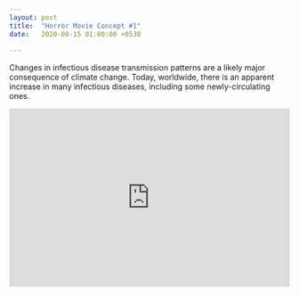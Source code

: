 ```yaml
---
layout: post
title:  "Horror Movie Concept #1"
date:   2020-08-15 01:00:00 +0530
 
---
```


Changes in infectious disease transmission patterns are a likely major consequence of climate change. 
Today, worldwide, there is an apparent increase in many infectious diseases, including some newly-circulating ones.

<div class='embed-container'>
<iframe width="100%" height="320" src="https://www.youtube.com/embed/3eroX4B6KKA" frameborder="0" allow="accelerometer; autoplay; encrypted-media; gyroscope; picture-in-picture" allowfullscreen></iframe>
</div>